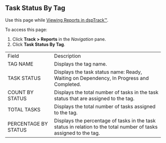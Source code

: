 ## Task Status By Tag

Use this page while [Viewing Reports in
dspTrack™](../Use_Cases/View_Reports_in_dspTrack.htm).

To access this page:

1.  Click <span style="font-weight: bold;">Track \>
    </span>**Reports** in the *Navigation* pane.
2.  Click **Task Status By
Tag**.

|                      |                                                                                                                   |
| -------------------- | ----------------------------------------------------------------------------------------------------------------- |
| Field                | Description                                                                                                       |
| TAG NAME             | Displays the tag name.                                                                                            |
| TASK STATUS          | Displays the task status name: Ready, Waiting on Dependency, In Progress and Completed.                           |
| COUNT BY STATUS      | Displays the total number of tasks in the task status that are assigned to the tag.                               |
| TOTAL TASKS          | Displays the total number of tasks assigned to the tag.                                                           |
| PERCENTAGE BY STATUS | Displays the percentage of tasks in the task status in relation to the total number of tasks assigned to the tag. |
